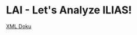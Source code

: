 # LAI - Let's Analyze ILIAS!
[XML Doku](https://docs.google.com/document/d/1Qlvqnw82PwvyxiK3KSUvR_jYI7mRz2nzpOgyrw1XNcY/edit)
